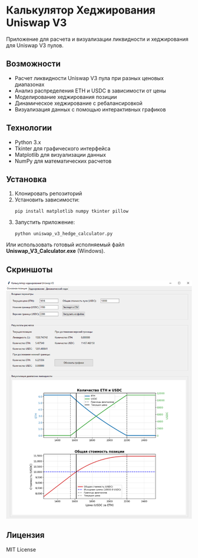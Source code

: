 # Калькулятор Хеджирования Uniswap V3

Приложение для расчета и визуализации ликвидности и хеджирования для Uniswap V3 пулов.

## Возможности

- Расчет ликвидности Uniswap V3 пула при разных ценовых диапазонах
- Анализ распределения ETH и USDC в зависимости от цены
- Моделирование хеджирования позиции
- Динамическое хеджирование с ребалансировкой
- Визуализация данных с помощью интерактивных графиков

## Технологии

- Python 3.x
- Tkinter для графического интерфейса
- Matplotlib для визуализации данных
- NumPy для математических расчетов

## Установка

1. Клонировать репозиторий
2. Установить зависимости:
   ```
   pip install matplotlib numpy tkinter pillow
   ```
3. Запустить приложение:
   ```
   python uniswap_v3_hedge_calculator.py
   ```

Или использовать готовый исполняемый файл **Uniswap_V3_Calculator.exe** (Windows).

## Скриншоты

![Основной интерфейс](screenshots/1.png)

## Лицензия

MIT License
